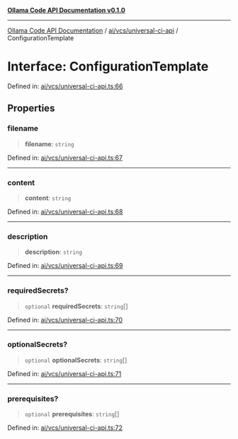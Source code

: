[**Ollama Code API Documentation v0.1.0**](../../../../README.md)

***

[Ollama Code API Documentation](../../../../modules.md) / [ai/vcs/universal-ci-api](../README.md) / ConfigurationTemplate

# Interface: ConfigurationTemplate

Defined in: [ai/vcs/universal-ci-api.ts:66](https://github.com/erichchampion/ollama-code/blob/f11aa29f0957a2a94b06684242c1f2e6d21777c5/ollama-code/src/ai/vcs/universal-ci-api.ts#L66)

## Properties

### filename

> **filename**: `string`

Defined in: [ai/vcs/universal-ci-api.ts:67](https://github.com/erichchampion/ollama-code/blob/f11aa29f0957a2a94b06684242c1f2e6d21777c5/ollama-code/src/ai/vcs/universal-ci-api.ts#L67)

***

### content

> **content**: `string`

Defined in: [ai/vcs/universal-ci-api.ts:68](https://github.com/erichchampion/ollama-code/blob/f11aa29f0957a2a94b06684242c1f2e6d21777c5/ollama-code/src/ai/vcs/universal-ci-api.ts#L68)

***

### description

> **description**: `string`

Defined in: [ai/vcs/universal-ci-api.ts:69](https://github.com/erichchampion/ollama-code/blob/f11aa29f0957a2a94b06684242c1f2e6d21777c5/ollama-code/src/ai/vcs/universal-ci-api.ts#L69)

***

### requiredSecrets?

> `optional` **requiredSecrets**: `string`[]

Defined in: [ai/vcs/universal-ci-api.ts:70](https://github.com/erichchampion/ollama-code/blob/f11aa29f0957a2a94b06684242c1f2e6d21777c5/ollama-code/src/ai/vcs/universal-ci-api.ts#L70)

***

### optionalSecrets?

> `optional` **optionalSecrets**: `string`[]

Defined in: [ai/vcs/universal-ci-api.ts:71](https://github.com/erichchampion/ollama-code/blob/f11aa29f0957a2a94b06684242c1f2e6d21777c5/ollama-code/src/ai/vcs/universal-ci-api.ts#L71)

***

### prerequisites?

> `optional` **prerequisites**: `string`[]

Defined in: [ai/vcs/universal-ci-api.ts:72](https://github.com/erichchampion/ollama-code/blob/f11aa29f0957a2a94b06684242c1f2e6d21777c5/ollama-code/src/ai/vcs/universal-ci-api.ts#L72)
